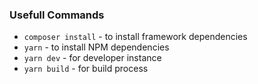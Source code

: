 ### Usefull Commands ###
* `` composer install `` - to install framework dependencies
* `` yarn `` - to install NPM dependencies
* `` yarn dev `` - for developer instance
* `` yarn build `` - for build process